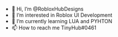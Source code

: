- 👋 Hi, I’m @RobloxHubDesigns
- 👀 I’m interested in Roblox UI Development
- 🌱 I’m currently learning LUA and PYHTON
- 📫 How to reach me TinyHub#0461

<!---
RobloxHubDesigns/RobloxHubDesigns is a ✨ special ✨ repository because its `README.md` (this file) appears on your GitHub profile.
You can click the Preview link to take a look at your changes.
--->
